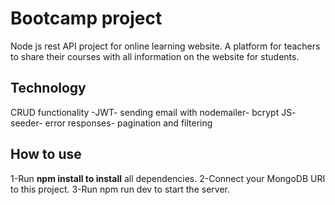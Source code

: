# Bootcamp project
Node js rest API project for online learning website. A platform for teachers to share their courses with all information on the website for students.

## Technology
CRUD functionality -JWT- sending email with nodemailer- bcrypt JS- seeder- error responses- pagination and filtering

## How to use
1-Run **npm install to install** all dependencies.
2-Connect your MongoDB URI to this project.
3-Run npm run dev to start the server.
